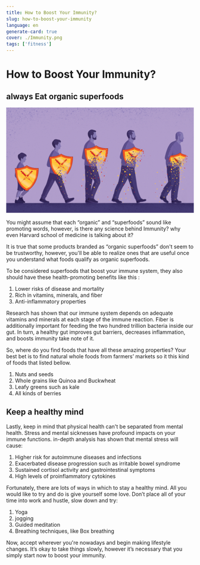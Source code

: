 ```yaml
---
title: How to Boost Your Immunity?
slug: how-to-boost-your-immunity
language: en
generate-card: true
cover: ./Immunity.png
tags: ['fitness']
---
```


# How to Boost Your Immunity?

## always Eat organic superfoods

![](./Immunity.png)

You might assume that each “organic” and “superfoods” sound like promoting words, however, is there any science behind Immunity? why even Harvard school of medicine is talking about it?

It is true that some products branded as “organic superfoods” don't seem to be trustworthy, however, you'll be able to realize ones that are useful once you understand what foods qualify as organic superfoods.

To be considered superfoods that boost your immune system, they also should have these health-promoting benefits like this :

1. Lower risks of disease and mortality
2. Rich in vitamins, minerals, and fiber
3. Anti-inflammatory properties

Research has shown that our immune system depends on adequate vitamins and minerals at each stage of the immune reaction. Fiber is additionally important for feeding the two hundred trillion bacteria inside our gut. In turn, a healthy gut improves gut barriers, decreases inflammation, and boosts immunity take note of it.

So, where do you find foods that have all these amazing properties? Your best bet is to find natural whole foods from farmers’ markets so it this kind of foods that listed bellow.

1. Nuts and seeds
2. Whole grains like Quinoa and Buckwheat
3. Leafy greens such as kale
4. All kinds of berries

## Keep a healthy mind

Lastly, keep in mind that physical health can't be separated from mental health. Stress and mental sicknesses have profound impacts on your immune functions. in-depth analysis has shown that mental stress will cause:

1. Higher risk for autoimmune diseases and infections
2. Exacerbated disease progression such as irritable bowel syndrome
3. Sustained cortisol activity and gastrointestinal symptoms
4. High levels of proinflammatory cytokines

Fortunately, there are lots of ways in which to stay a healthy mind. All you would like to try and do is give yourself some love. Don’t place all of your time into work and hustle, slow down and try:

1. Yoga
2. jogging
3. Guided meditation
4. Breathing techniques, like Box breathing

Now, accept wherever you're nowadays and begin making lifestyle changes. It’s okay to take things slowly, however it’s necessary that you simply start now to boost your immunity.
